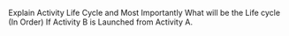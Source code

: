 Explain Activity Life Cycle and Most Importantly What will be the Life cycle (In Order) If Activity B is Launched from Activity A.
